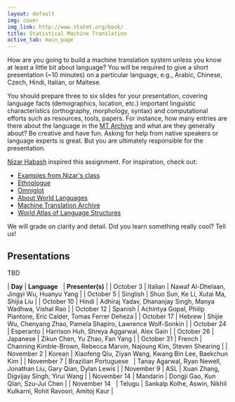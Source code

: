 ```yaml
---
layout: default
img: cover
img_link: http://www.statmt.org/book/
title: Statistical Machine Translation
active_tab: main_page 
---
```


How are you going to build a machine translation system unless you know at
least a little bit about language? You will be required to give 
a short presentation (~10 minutes) on a particular language, 
e.g., Arabic, Chinese, Czech, Hindi, Italian, or Maltese.

You should prepare three to six slides for your presentation, covering
language facts (demographics, location, etc.) important linguistic 
characteristics (orthography, morphology, syntax) and computational efforts 
such as resources, tools, papers. For instance,  how many entries are there
about the language in the [MT Archive](http://www.mt-archive.info/) 
and what are they generally about? Be creative and have fun. 
Asking for help from native speakers or language experts is great.
But you are ultimately responsible for the presentation.

[Nizar Habash](http://www.nizarhabash.com/) inspired this assignment.
For inspiration, check out:

* [Examples from Nizar's class](https://sites.google.com/site/comse6998machinetranslation/language-in-10-minutes)
* [Ethnologue](http://www.ethnologue.com/)
* [Omniglot](http://www.omniglot.com/)
* [About World Languages](http://www.aboutworldlanguages.com/)
* [Machine Translation Archive](http://www.mt-archive.info/)
* [World Atlas of Language Structures](http://wals.info/)

We will grade on clarity and detail. Did you learn 
something really cool? Tell us!

Presentations
-------------

TBD

| **Day**      | **Language**&nbsp;&nbsp; | **Presenter(s)** |
| October 3 | Italian | Nawaf Al-Dhelaan, Jingyi Wu, Huanyu Yang |
| October 5 | Singlish | Shuo Sun, Ke Li, Xutai Ma, Shijia Liu |
| October 10 | Hindi | Adhiraj Yadav, Dhananjay Singh, Manya Wadhwa, Vishal Rao |
| October 12 | Spanish | Achintya Gopal, Philip Piantone, Eric Calder, Tomas Ferrer Deheza | 
| October 17 | Hebrew | Shijie Wu, Chenyang Zhao, Pamela Shapiro, Lawrence Wolf-Sonkin |
| October 24 | Esperanto | Harrison Huh, Shreya Aggarwal, Alex Gain |
| October 26 | Japanese | Zikun Chen, Yu Zhao, Fan Yang |
| October 31 | French | Channing Kimble-Brown, Rebecca Marvin, Najoung Kim, Steven Shearing |
| November 2 | Korean | Xiaofeng Qiu, Ziyan Wang, Kwang Bin Lee, Baekchun Kim |
| November 7 | Brazilian Portuguese&nbsp;&nbsp; | Tanay Agarwal, Ryan Newell, Jonathan Liu, Gary Qian, Dylan Lewis |
| November 9 | ASL | Xuan Zhang, Digvijay Singh, Yirui Wang |
| November 14 | Mandarin | Dongji Gao, Kun QIan, Szu-Jui Chen |
| November&nbsp;14&nbsp;&nbsp; | Telugu | Sankalp Kolhe, Aswin, Nikhil Kulkarni, Rohit Ravoori, Amitoj Kaur |




